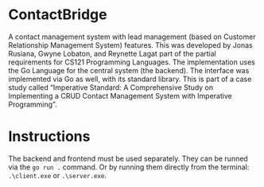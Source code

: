 # ContactBridge

A contact management system with lead management (based on Customer Relationship Management System) features. This was developed by Jonas Rusiana, Gwyne Lobaton, and Reynette Lagat part of the partial requirements for CS121 Programming Languages. The implementation uses the Go Language for the central system (the backend). The interface was implemented via Go as well, with its standard library. This is part of a case study called “Imperative Standard: A Comprehensive Study on Implementing a CRUD Contact Management System with Imperative Programming”.

# Instructions

The backend and frontend must be used separately. They can be runned via the `go run .` command. Or by running them directly from the terminal: `.\client.exe` or `.\server.exe`.
